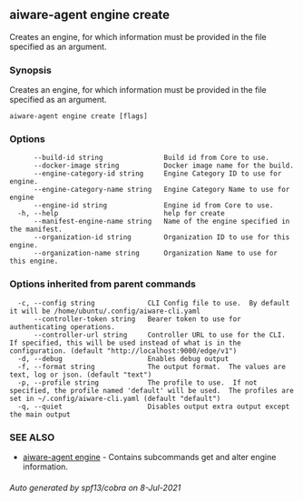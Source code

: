 ## aiware-agent engine create

Creates an engine, for which information must be provided in the file specified as an argument.

### Synopsis

Creates an engine, for which information must be provided in the file specified as an argument.

```
aiware-agent engine create [flags] 
```

### Options

```
      --build-id string               Build id from Core to use.
      --docker-image string           Docker image name for the build.
      --engine-category-id string     Engine Category ID to use for engine.
      --engine-category-name string   Engine Category Name to use for engine
      --engine-id string              Engine id from Core to use.
  -h, --help                          help for create
      --manifest-engine-name string   Name of the engine specified in the manifest.
      --organization-id string        Organization ID to use for this engine.
      --organization-name string      Organization Name to use for this engine.
```

### Options inherited from parent commands

```
  -c, --config string             CLI Config file to use.  By default it will be /home/ubuntu/.config/aiware-cli.yaml
      --controller-token string   Bearer token to use for authenticating operations.
      --controller-url string     Controller URL to use for the CLI.  If specified, this will be used instead of what is in the configuration. (default "http://localhost:9000/edge/v1")
  -d, --debug                     Enables debug output
  -f, --format string             The output format.  The values are text, log or json. (default "text")
  -p, --profile string            The profile to use.  If not specified, the profile named 'default' will be used.  The profiles are set in ~/.config/aiware-cli.yaml (default "default")
  -q, --quiet                     Disables output extra output except the main output
```

### SEE ALSO

* [aiware-agent engine](/cli/aiware-agent_engine.md)	 - Contains subcommands get and alter engine information.

###### Auto generated by spf13/cobra on 8-Jul-2021
